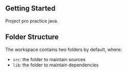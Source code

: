 ## Getting Started

Project pro practice java. 

## Folder Structure

The workspace contains two folders by default, where:

- `src`: the folder to maintain sources
- `lib`: the folder to maintain dependencies
